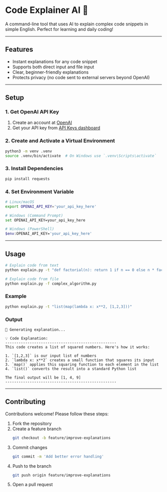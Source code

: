 # Code Explainer AI 🤖

A command-line tool that uses AI to explain complex code snippets in simple English. Perfect for learning and daily coding!

---

## Features
- Instant explanations for any code snippet
- Supports both direct input and file input
- Clear, beginner-friendly explanations
- Protects privacy (no code sent to external servers beyond OpenAI)

---

## Setup

### 1. Get OpenAI API Key
1. Create an account at [OpenAI](https://platform.openai.com/)
2. Get your API key from [API Keys dashboard](https://platform.openai.com/api-keys)

### 2. Create and Activate a Virtual Environment

```bash
python3 -m venv .venv
source .venv/bin/activate  # On Windows use `.venv\Scripts\activate`
```

### 3. Install Dependencies

```bash
pip install requests
```

### 4. Set Environment Variable

```bash
# Linux/macOS
export OPENAI_API_KEY='your_api_key_here'

# Windows (Command Prompt)
set OPENAI_API_KEY=your_api_key_here

# Windows (PowerShell)
$env:OPENAI_API_KEY='your_api_key_here'
```

---

## Usage

```bash
# Explain code from text
python explain.py -t "def factorial(n): return 1 if n == 0 else n * factorial(n-1)"

# Explain code from file
python explain.py -f complex_algorithm.py
```

### Example

```bash
python explain.py -t "list(map(lambda x: x**2, [1,2,3]))"
```

### Output

```
🧠 Generating explanation...

💡 Code Explanation:
--------------------------------------------------
This code creates a list of squared numbers. Here's how it works:

1. `[1,2,3]` is our input list of numbers
2. `lambda x: x**2` creates a small function that squares its input
3. `map()` applies this squaring function to each element in the list
4. `list()` converts the result into a standard Python list

The final output will be [1, 4, 9]
--------------------------------------------------
```

---

## Contributing

Contributions welcome! Please follow these steps:

1. Fork the repository  
2. Create a feature branch  
   ```bash
   git checkout -b feature/improve-explanations
   ```
3. Commit changes  
   ```bash
   git commit -m 'Add better error handling'
   ```
4. Push to the branch  
   ```bash
   git push origin feature/improve-explanations
   ```
5. Open a pull request
